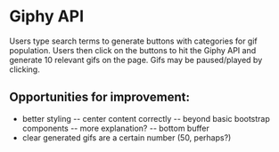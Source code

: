 # Giphy API

Users type search terms to generate buttons with categories for gif population. Users then click on the buttons to hit the Giphy API and generate 10 relevant gifs on the page. Gifs may be paused/played by clicking.

## Opportunities for improvement:
- better styling
-- center content correctly
-- beyond basic bootstrap components
-- more explanation?
-- bottom buffer
- clear generated gifs are a certain number (50, perhaps?)
